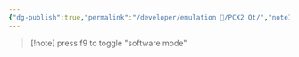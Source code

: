 ```yaml
---
{"dg-publish":true,"permalink":"/developer/emulation 👾/PCX2 Qt/","noteIcon":""}
---
```


> [!note] press f9 to toggle "software mode"
